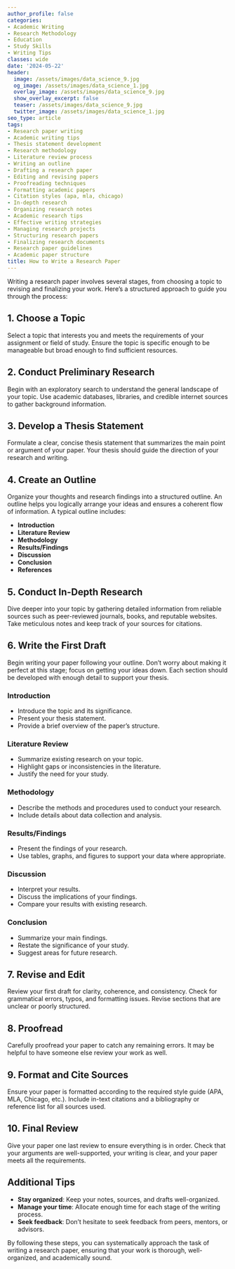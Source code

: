 ```yaml
---
author_profile: false
categories:
- Academic Writing
- Research Methodology
- Education
- Study Skills
- Writing Tips
classes: wide
date: '2024-05-22'
header:
  image: /assets/images/data_science_9.jpg
  og_image: /assets/images/data_science_1.jpg
  overlay_image: /assets/images/data_science_9.jpg
  show_overlay_excerpt: false
  teaser: /assets/images/data_science_9.jpg
  twitter_image: /assets/images/data_science_1.jpg
seo_type: article
tags:
- Research paper writing
- Academic writing tips
- Thesis statement development
- Research methodology
- Literature review process
- Writing an outline
- Drafting a research paper
- Editing and revising papers
- Proofreading techniques
- Formatting academic papers
- Citation styles (apa, mla, chicago)
- In-depth research
- Organizing research notes
- Academic research tips
- Effective writing strategies
- Managing research projects
- Structuring research papers
- Finalizing research documents
- Research paper guidelines
- Academic paper structure
title: How to Write a Research Paper
---
```


Writing a research paper involves several stages, from choosing a topic to revising and finalizing your work. Here’s a structured approach to guide you through the process:

## 1. Choose a Topic

Select a topic that interests you and meets the requirements of your assignment or field of study. Ensure the topic is specific enough to be manageable but broad enough to find sufficient resources.

## 2. Conduct Preliminary Research

Begin with an exploratory search to understand the general landscape of your topic. Use academic databases, libraries, and credible internet sources to gather background information.

## 3. Develop a Thesis Statement

Formulate a clear, concise thesis statement that summarizes the main point or argument of your paper. Your thesis should guide the direction of your research and writing.

## 4. Create an Outline

Organize your thoughts and research findings into a structured outline. An outline helps you logically arrange your ideas and ensures a coherent flow of information. A typical outline includes:

- **Introduction**
- **Literature Review**
- **Methodology**
- **Results/Findings**
- **Discussion**
- **Conclusion**
- **References**

## 5. Conduct In-Depth Research

Dive deeper into your topic by gathering detailed information from reliable sources such as peer-reviewed journals, books, and reputable websites. Take meticulous notes and keep track of your sources for citations.

## 6. Write the First Draft

Begin writing your paper following your outline. Don’t worry about making it perfect at this stage; focus on getting your ideas down. Each section should be developed with enough detail to support your thesis.

### Introduction

- Introduce the topic and its significance.
- Present your thesis statement.
- Provide a brief overview of the paper’s structure.

### Literature Review

- Summarize existing research on your topic.
- Highlight gaps or inconsistencies in the literature.
- Justify the need for your study.

### Methodology

- Describe the methods and procedures used to conduct your research.
- Include details about data collection and analysis.

### Results/Findings

- Present the findings of your research.
- Use tables, graphs, and figures to support your data where appropriate.

### Discussion

- Interpret your results.
- Discuss the implications of your findings.
- Compare your results with existing research.

### Conclusion

- Summarize your main findings.
- Restate the significance of your study.
- Suggest areas for future research.

## 7. Revise and Edit

Review your first draft for clarity, coherence, and consistency. Check for grammatical errors, typos, and formatting issues. Revise sections that are unclear or poorly structured.

## 8. Proofread

Carefully proofread your paper to catch any remaining errors. It may be helpful to have someone else review your work as well.

## 9. Format and Cite Sources

Ensure your paper is formatted according to the required style guide (APA, MLA, Chicago, etc.). Include in-text citations and a bibliography or reference list for all sources used.

## 10. Final Review

Give your paper one last review to ensure everything is in order. Check that your arguments are well-supported, your writing is clear, and your paper meets all the requirements.

## Additional Tips

- **Stay organized**: Keep your notes, sources, and drafts well-organized.
- **Manage your time**: Allocate enough time for each stage of the writing process.
- **Seek feedback**: Don’t hesitate to seek feedback from peers, mentors, or advisors.

By following these steps, you can systematically approach the task of writing a research paper, ensuring that your work is thorough, well-organized, and academically sound.
